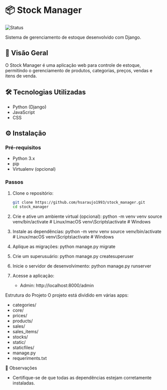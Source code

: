 # 📦 Stock Manager

![Status](https://img.shields.io/badge/status-produção-brightgreen)

Sistema de gerenciamento de estoque desenvolvido com Django.

## 🧾 Visão Geral

O Stock Manager é uma aplicação web para controle de estoque, permitindo o gerenciamento de produtos, categorias, preços, vendas e itens de venda.

## 🛠️ Tecnologias Utilizadas

- Python (Django)
- JavaScript
- CSS

## ⚙️ Instalação

### Pré-requisitos

- Python 3.x
- pip
- Virtualenv (opcional)

### Passos

1. Clone o repositório:
   ```bash
   git clone https://github.com/hsaraujo1993/stock_manager.git
   cd stock_manager
2. Crie e ative um ambiente virtual (opcional):
   python -m venv venv
   source venv/bin/activate  # Linux/macOS
   venv\Scripts\activate     # Windows
   
3. Instale as dependências:
   python -m venv venv
   source venv/bin/activate  # Linux/macOS
   venv\Scripts\activate     # Windows

4. Aplique as migrações:
   python manage.py migrate

5. Crie um superusuário:
   python manage.py createsuperuser

6. Inicie o servidor de desenvolvimento:
   python manage.py runserver

7. Acesse a aplicação:
   - Admin: http://localhost:8000/admin
  
Estrutura do Projeto
O projeto está dividido em várias apps:

- categories/
- core/
- prices/
- products/
- sales/
- sales_items/
- stocks/
- static/
- staticfiles/
- manage.py
- requeriments.txt

📝 Observações
- Certifique-se de que todas as dependências estejam corretamente instaladas.
